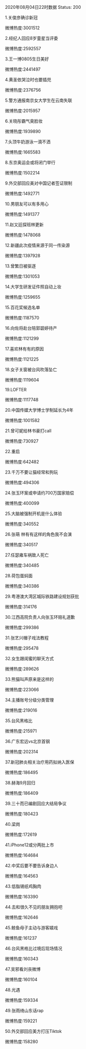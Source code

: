 2020年08月04日22时数据
Status: 200

1.关俊彦确诊新冠

微博热度:3001512

2.经纪人回应8岁童星当评委

微博热度:2592557

3.王一博0805生日美好

微博热度:2441497

4.黄圣依哭泣时也要插兜

微博热度:2376756

5.警方通报南京女大学生在云南失联

微博热度:2015957

6.关晓彤霸气臭脸妆

微博热度:1939890

7.头顶牛奶游泳一滴不洒

微博热度:1665583

8.东京奥运会或将闭门举行

微博热度:1502214

9.外交部回应美对中国记者签证限制

微博热度:1492771

10.男朋友可以有多用心

微博热度:1491377

11.赵又廷探班林更新

微博热度:1478068

12.新疆此次疫情来源于同一传染源

微博热度:1397928

13.曾繁日被驱逐

微博热度:1301053

14.大学生研发证件照自动上妆

微博热度:1259655

15.百花奖候选名单

微博热度:1187570

16.向佐将赴台陪郭碧婷待产

微博热度:1121299

17.喜欢林有有的原因

微博热度:1121225

18.女子关窗被台风吹落坠亡

微博热度:1119604

19.LOFTER

微博热度:1117748

20.中国传媒大学博士学制延长为4年

微博热度:1001582

21.曾可妮给林书豪打call

微博热度:730927

22.重启

微博热度:642482

23.千万不要让猫经常和狗玩

微博热度:494306

24.张玉环案或申请约700万国家赔偿

微博热度:400099

25.大脑被强制开机是什么体验

微博热度:340552

26.张萌 林有有这样的角色我不会演

微博热度:340517

27.任瑟雍车祸致人死亡

微博热度:340485

28.荷包蛋焖面

微博热度:340386

29.粤港澳大湾区城际铁路建设规划获批

微博热度:314176

30.江西高院负责人向张玉环赔礼道歉

微博热度:299386

31.张艺兴帽子戏法教程

微博热度:295478

32.女生跟闺蜜的聊天方式

微博热度:289626

33.熊猫叫声原来是这样的

微博热度:223066

34.主播账号分级分类管理

微博热度:219016

35.台风黑格比

微博热度:215971

36.广东宏远vs北京首钢

微博热度:202314

37.新冠肺炎相关治疗用药拟纳入医保

微博热度:186495

38.赫海9月回归

微博热度:186409

39.三十而已编剧回应大结局争议

微博热度:180423

40.梁岗

微博热度:172619

41.iPhone12或分两批上市

微博热度:164684

42.中奖后要不要告诉身边人

微博热度:164563

43.低脂锡纸鸡胸肉

微博热度:163390

44.去和很久不见的朋友拥抱吧

微博热度:162646

45.鲸鱼母子主动与游客嬉戏

微博热度:161237

46.台风黑格比过境后现场情况

微博热度:160343

47.吴邪看刘丧微博

微博热度:160104

48.光遇

微博热度:159334

49.张雨绮山东话rap

微博热度:159221

50.外交部回应美方打压Tiktok

微博热度:158280

